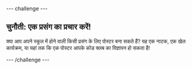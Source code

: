 \--- challenge \---

## चुनौती: एक प्रसंग का प्रचार करें!

क्या आप अपने स्कूल में होने वाली किसी प्रसंग के लिए पोस्टर बना सकते हैं? यह एक नाटक, एक खेल कार्यक्रम, या यहां तक कि एक पोस्टर आपके कोड क्लब का विज्ञापन हो सकता है!

\--- /challenge \---